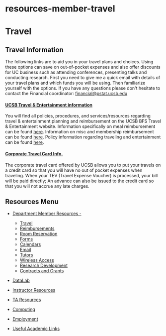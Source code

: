 # resources-member-travel

# Travel

## Travel Information

The following links are to aid you in your travel plans and choices. Using these options can save on out-of-pocket expenses and also offer discounts for UC business such as attending conferences, presenting talks and conducting research. First you need to give me a quick email with details of your travel plans and which funds you will be using. Then familiarize yourself with the options. If you have any questions please don't hesitate to contact the Financial coordinator: [financial@pstat.ucsb.edu](mailto:financial@pstat.ucsb.edu)

#### [UCSB Travel &amp; Entertainment information](http://www.bfs.ucsb.edu/travel_entertainment/welcome)

You will find all policies, procedures, and services/resources regarding travel &amp; entertainment planning and reimbursement on the UCSB BFS Travel &amp; Entertainment website. Information specifically on meal reimbursement can be found [here](http://www.bfs.ucsb.edu/travel_entertainment/entertainment-reimbursement). Information on misc and membership reimbursement can be found [here](http://www.bfs.ucsb.edu/accounts-payable/types-payment). Policy information regarding traveling and entertainment can be found [here](http://www.bfs.ucsb.edu/travel_entertainment/policies).

#### [Corporate Travel Card Info.](http://www.bfs.ucsb.edu/travel_entertainment/travel-planning/us-bank-corporate-card-t-e)

The corporate travel card offered by UCSB allows you to put your travels on a credit card so that you will have no out of pocket expenses when traveling. When your TEV (Travel Expense Voucher) is processed, your bill will be paid directly; An advance can also be issued to the credit card so that you will not accrue any late charges.

## Resources Menu

- [Department Member Resources -](/resources "Department Member Resources")
  
  - [Travel](/resources/member/travel "Travel")
  - [Reimbursements](/resources/member/reimbursements "Reimbursements")
  - [Room Reservation](/resources/member/room "Room Reservation")
  - [Forms](/resources/member/forms "Forms")
  - [Calendars](/resources/member/calendar "Calendars")
  - [Email](/resources/computing/email "Email")
  - [Tutors](/undergrad/tutors "Tutors")
  - [Wireless Access](/resources/computing/wireless "Wireless Access")
  - [Research Development](https://www.research.ucsb.edu/ "Research Development")
  - [Contracts and Grants](/resources/member/contracts "Contracts and Grants")
- [DataLab](/resources/statlab "DataLab")
- [Instructor Resources](/resources/instructor "Instructor Resources")
- [TA Resources](/resources/ta-resources "TA Resources")
- [Computing](/resources/computing "Computing")
- [Employment](/about/employment "Employment")
- [Useful Academic Links](/resources/useful "Useful Academic Links")